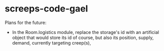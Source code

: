 # screeps-code-gael

Plans for the future:
  - In the Room.logistics module, replace the storage's id with an artificial object that would store its id of course, but also its position, supply, demand, currently targeting creep(s), 

